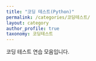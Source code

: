 ```yaml
---
title: "코딩 테스트(Python)"
permalink: /categories/코딩테스트/
layout: category
author_profile: true
taxonomy: 코딩테스트
---
```


코딩 테스트 연습 모음입니다.